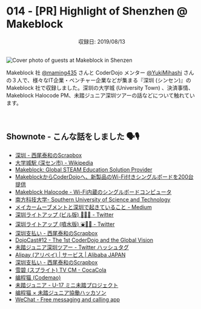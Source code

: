 # 014 - [PR] Highlight of Shenzhen @ Makeblock
<div style="text-align: center;">収録日: 2019/08/13</div><br>

![Cover photo of guests at Makeblock in Shenzen](/podcasts/makeblock-office.jpg)

Makeblock 社 [@maming435](https://twitter.com/maming435) さんと CoderDojo メンター [@YukiMihashi](https://twitter.com/YukiMihashi) さんの３人で、様々なIT企業・ベンチャー企業などが集まる『深圳 (シンセン)』の Makeblock 社で収録しました。深圳の大学城 (University Town) 、決済事情、Makeblock Halocode PM、未踏ジュニア深圳ツアーの話などについて触れています。

　

## Shownote - こんな話をしました 🗣🎙

- [深圳 - 西尾泰和のScrapbox](https://scrapbox.io/nishio/%E6%B7%B1%E5%9C%B3)
- [大学城駅 (深セン市) - Wikipedia](https://ja.wikipedia.org/wiki/%E5%A4%A7%E5%AD%A6%E5%9F%8E%E9%A7%85_(%E6%B7%B1%E3%82%BB%E3%83%B3%E5%B8%82))
- [Makeblock: Global STEAM Education Solution Provider](https://www.makeblock.com/)
- [MakeblockからCoderDojoへ、新製品のWi-Fi付きシングルボードを200台提供](https://news.coderdojo.jp/2019/05/10/makeblock-halocode-and-coderdojo-japan/)
- [Makeblock Halocode - Wi-Fi内蔵のシングルボードコンピュータ](https://www.makeblock.com/jp/steam-kits/halocode)
- [南方科技大学- Southern University of Science and Technology](https://www.sustech.edu.cn/en/)
- [メイカームーブメントと深圳で起きていること - Medium](https://medium.com/ecosystembymakers/plug-1e7e0c2cb651)
- [深圳ライトアップ (ビル版) 🏢🔦✨ - Twitter](https://twitter.com/yasulab/status/1160156689812742144)
- [深圳ライトアップ (噴水版) ⛲️🔦✨ - Twitter](https://twitter.com/yasulab/status/1160707765876080641)
- [深圳支払い - 西尾泰和のScrapbox](https://scrapbox.io/nishio/%E6%B7%B1%E5%9C%B3%E6%94%AF%E6%89%95%E3%81%84)
- [DojoCast#12 - The 1st CoderDojo and the Global Vision](https://coderdojo.jp/podcasts/12)
- [未踏ジュニア深圳ツアー - Twitter ハッシュタグ](https://twitter.com/hashtag/未踏ジュニア深圳ツアー)
- [Alipay (アリペイ) | サービス | Alibaba JAPAN](https://www.alibaba.co.jp/service/alipay/)
- [深圳支払い - 西尾泰和のScrapbox](https://scrapbox.io/nishio/%E6%B7%B1%E5%9C%B3%E6%94%AF%E6%89%95%E3%81%84)
- [雪碧 (スプライト) TV CM - CocaCola](https://www.coca-cola.com.cn/videos/2019-ykxndexndq2mdm2oa==)
- [编程猫 (Codemao)](https://www.codemao.cn/)
- [未踏ジュニア - U-17 ミニ未踏プロジェクト](https://jr.mitou.org/)
- [编程猫 × 未踏ジュニア協働ハッカソン](https://twitter.com/yasulab/status/1160735634073346049)
- [WeChat - Free messaging and calling app](https://www.wechat.com/ja/)
